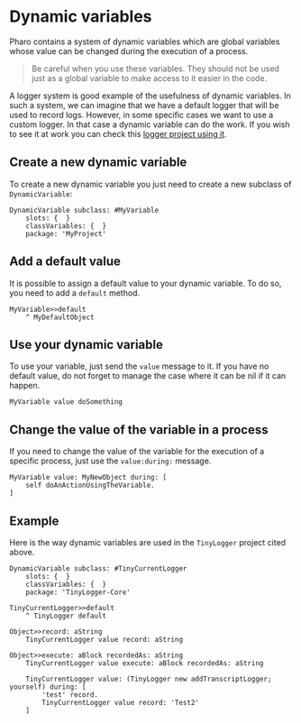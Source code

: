 # Dynamic variables

Pharo contains a system of dynamic variables which are global variables whose value can be changed during the execution of a process.

> Be careful when you use these variables. They should not be used just as a global variable to make access to it easier in the code.

A logger system is good example of the usefulness of dynamic variables. In such a system, we can imagine that we have a default logger that will be used to record logs. However, in some specific cases we want to use a custom logger. In that case a dynamic variable can do the work. If you wish to see it at work you can check this [logger project using it](https://github.com/jecisc/TinyLogger).

## Create a new dynamic variable

To create a new dynamic variable you just need to create a new subclass of `DynamicVariable`:

```Smalltalk
DynamicVariable subclass: #MyVariable
	slots: {  }
	classVariables: {  }
	package: 'MyProject'
```

## Add a default value

It is possible to assign a default value to your dynamic variable. To do so, you need to add a `default` method.

```Smalltalk
MyVariable>>default
	^ MyDefaultObject
 ```
 
## Use your dynamic variable

To use your variable, just send the `value` message to it. If you have no default value, do not forget to manage the case where it can be nil if it can happen.

```Smalltalk
MyVariable value doSomething
```

## Change the value of the variable in a process

If you need to change the value of the variable for the execution of a specific process, just use the `value:during:` message.

```Smalltalk
MyVariable value: MyNewObject during: [
	self doAnActionUsingTheVariable.
]
```

## Example

Here is the way dynamic variables are used in the `TinyLogger` project cited above.

```Smalltalk
DynamicVariable subclass: #TinyCurrentLogger
	slots: {  }
	classVariables: {  }
	package: 'TinyLogger-Core'
```

```Smalltalk
TinyCurrentLogger>>default
	^ TinyLogger default
```

```Smalltalk
Object>>record: aString
	TinyCurrentLogger value record: aString
```

```Smalltalk
Object>>execute: aBlock recordedAs: aString
	TinyCurrentLogger value execute: aBlock recordedAs: aString
```

```Smalltalk
	TinyCurrentLogger value: (TinyLogger new addTranscriptLogger; yourself) during: [ 
		'test' record.
		TinyCurrentLogger value record: 'Test2'
	]
```


